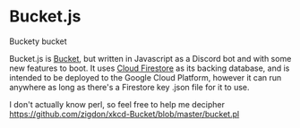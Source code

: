 # Bucket.js
Buckety bucket


Bucket.js is [Bucket](https://github.com/zigdon/xkcd-Bucket), but written in Javascript as a Discord bot and with some new features to boot. It uses [Cloud Firestore](https://firebase.google.com/products/firestore/) as its backing database, and is intended to be deployed to the Google Cloud Platform, however it can run anywhere as long as there's a Firestore key .json file for it to use.

I don't actually know perl, so feel free to help me decipher https://github.com/zigdon/xkcd-Bucket/blob/master/bucket.pl

